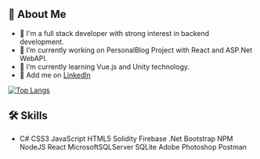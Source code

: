 ## 🚀 About Me

- 🤝 I'm a full stack developer with strong interest in backend development.
- 🔭 I’m currently working on PersonalBlog Project with React and ASP.Net WebAPI.
- 🌱 I’m currently learning Vue.js and Unity technology.
- 💬 Add me on [LinkedIn](https://www.linkedin.com/in/berk-gonenc-14810265/)



[![Top Langs](https://github-readme-stats.vercel.app/api/top-langs/?username=berkgonencc)](https://github.com/berkgonencc/github-readme-stats)

## 🛠️ Skills

- C# CSS3 JavaScript HTML5 Solidity Firebase .Net Bootstrap NPM NodeJS React MicrosoftSQLServer SQLite Adobe Photoshop Postman
